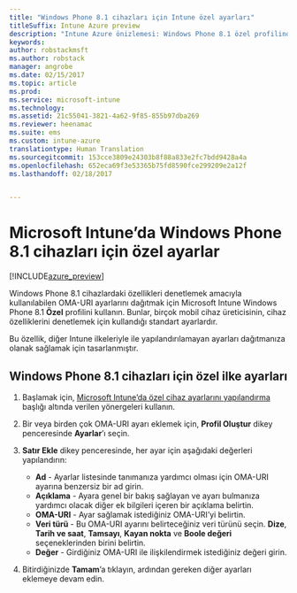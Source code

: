 ```yaml
---
title: "Windows Phone 8.1 cihazları için Intune özel ayarları"
titleSuffix: Intune Azure preview
description: "Intune Azure önizlemesi: Windows Phone 8.1 özel profilinde kullanabileceğiniz ayarları öğrenin."
keywords: 
author: robstackmsft
ms.author: robstack
manager: angrobe
ms.date: 02/15/2017
ms.topic: article
ms.prod: 
ms.service: microsoft-intune
ms.technology: 
ms.assetid: 21c55041-3821-4a62-9f85-855b97dba269
ms.reviewer: heenamac
ms.suite: ems
ms.custom: intune-azure
translationtype: Human Translation
ms.sourcegitcommit: 153cce3809e24303b8f88a833e2fc7bdd9428a4a
ms.openlocfilehash: 652eca69f3e53365b75fd8590fce299209e2a12f
ms.lasthandoff: 02/18/2017


---
```


# <a name="custom-settings-for-windows-phone-81-devices-in-microsoft-intune"></a>Microsoft Intune’da Windows Phone 8.1 cihazları için özel ayarlar

[!INCLUDE[azure_preview](../includes/azure_preview.md)]

Windows Phone 8.1 cihazlardaki özellikleri denetlemek amacıyla kullanılabilen OMA-URI ayarlarını dağıtmak için Microsoft Intune Windows Phone 8.1 **Özel** profilini kullanın. Bunlar, birçok mobil cihaz üreticisinin, cihaz özelliklerini denetlemek için kullandığı standart ayarlardır.

Bu özellik, diğer Intune ilkeleriyle ile yapılandırılamayan ayarları dağıtmanıza olanak sağlamak için tasarlanmıştır.

## <a name="custom-policy-settings-for-windows-phone-81-devices"></a>Windows Phone 8.1 cihazları için özel ilke ayarları

1. Başlamak için, [Microsoft Intune’da özel cihaz ayarlarını yapılandırma](how-to-configure-custom-settings.md) başlığı altında verilen yönergeleri kullanın.
2. Bir veya birden çok OMA-URI ayarı eklemek için, **Profil Oluştur** dikey penceresinde **Ayarlar**’ı seçin.
3. **Satır Ekle** dikey penceresinde, her ayar için aşağıdaki değerleri yapılandırın:
    - **Ad** - Ayarlar listesinde tanımanıza yardımcı olması için OMA-URI ayarına benzersiz bir ad girin.
    - **Açıklama** - Ayara genel bir bakış sağlayan ve ayarı bulmanıza yardımcı olacak diğer ek bilgileri içeren bir açıklama belirtin.
    - **OMA-URI** - Ayar sağlamak istediğiniz OMA-URI’yi belirtin.
    - **Veri türü** - Bu OMA-URI ayarını belirteceğiniz veri türünü seçin. **Dize**, **Tarih ve saat**, **Tamsayı**, **Kayan nokta** ve **Boole değeri** seçeneklerinden birini belirtin.
    - **Değer** - Girdiğiniz OMA-URI ile ilişkilendirmek istediğiniz değeri girin.

4. Bitirdiğinizde **Tamam**’a tıklayın, ardından gereken diğer ayarları eklemeye devam edin.

